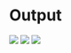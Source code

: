 <h1>Output</h1>
<img src=".test/src/component/Screenshot (197).png"/>
<img src="Screenshot (198).png"/>
<img src="Screenshot (199).png"/>
